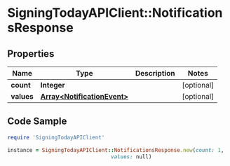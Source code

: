 # SigningTodayAPIClient::NotificationsResponse

## Properties

Name | Type | Description | Notes
------------ | ------------- | ------------- | -------------
**count** | **Integer** |  | [optional] 
**values** | [**Array&lt;NotificationEvent&gt;**](NotificationEvent.md) |  | [optional] 

## Code Sample

```ruby
require 'SigningTodayAPIClient'

instance = SigningTodayAPIClient::NotificationsResponse.new(count: 1,
                                 values: null)
```



